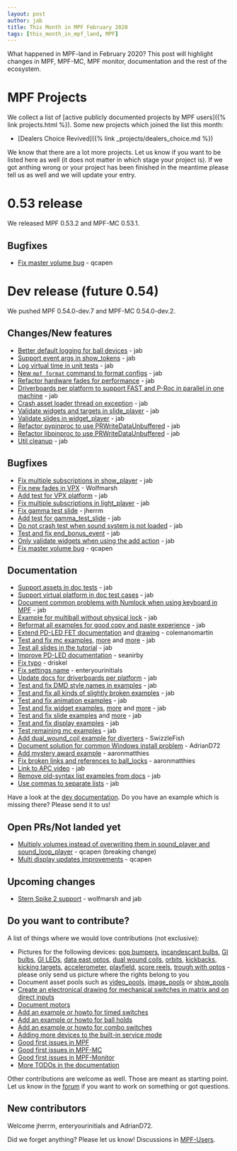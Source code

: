 ```yaml
---
layout: post
author: jab
title: This Month in MPF February 2020
tags: [this_month_in_mpf_land, MPF]
---
```

What happened in MPF-land in February 2020?
This post will highlight changes in MPF, MPF-MC, MPF monitor, documentation
and the rest of the ecosystem.

# MPF Projects

We collect a list of [active publicly documented projects by MPF users]({% link projects.html %}).
Some new projects which joined the list this month:

* [Dealers Choice Revived]({% link _projects/dealers_choice.md %})

We know that there are a lot more projects.
Let us know if you want to be listed here as well (it does not matter in which
stage your project is).
If we got anthing wrong or your project has been finished in the meantime
please tell us as well and we will update your entry.

# 0.53 release

We released MPF 0.53.2 and MPF-MC 0.53.1.

## Bugfixes

* [Fix master volume bug](https://github.com/missionpinball/mpf-mc/commit/8aab379b5b8c05132dd12f4b106b11edb5ae5a4a) - qcapen

# Dev release (future 0.54)

We pushed MPF 0.54.0-dev.7 and MPF-MC 0.54.0-dev.2.

## Changes/New features

* [Better default logging for ball devices](https://github.com/missionpinball/mpf/commit/22efb222f7b09a7dbd2d77590d444790d324b04e) - jab
* [Support event args in show_tokens](https://github.com/missionpinball/mpf/pull/1492) - jab
* [Log virtual time in unit tests](https://github.com/missionpinball/mpf/commit/5e3c61527607c863193410567385e78657e2755f) - jab
* [New `mpf format` command to format configs](https://github.com/missionpinball/mpf/pull/1499) - jab
* [Refactor hardware fades for performance](https://github.com/missionpinball/mpf/pull/1489) - jab
* [Driverboards per platform to support FAST and P-Roc in parallel in one machine](https://github.com/missionpinball/mpf/commit/3372fdfcfa57029fcc2803090151e829066f7af9) - jab
* [Crash asset loader thread on exception](https://github.com/missionpinball/mpf-mc/commit/c3d3116846bfc20ba16e53df10a6bfba1360b6dc) - jab
* [Validate widgets and targets in slide_player](https://github.com/missionpinball/mpf-mc/commit/d269acd57a2ee09f65c53c83c674cfa345e00c9a) - jab
* [Validate slides in widget_player](https://github.com/missionpinball/mpf-mc/commit/c458b9e6baa66a9d5aae2298f8fb0a7a81877dda) - jab
* [Refactor pypinproc to use PRWriteDataUnbuffered](https://github.com/missionpinball/pypinproc/commit/a34a26a39a93ca50da92f795f60fa157b5979c2c) - jab
* [Refactor libpinproc to use PRWriteDataUnbuffered](https://github.com/missionpinball/libpinproc/commit/031109f5ecabca594ee934423d4183b82b147f27) - jab  
* [Util cleanup](https://github.com/missionpinball/mpf/commit/96b628496d0ff7d01b1c0a36cbefc81931d849dc) - jab

## Bugfixes

* [Fix multiple subscriptions in show_player](https://github.com/missionpinball/mpf/pull/1498) - jab
* [Fix new fades in VPX](https://github.com/missionpinball/mpf/commit/ad71f381ce8a0e65f28958e51cf8a8b38a6154fb) - Wolfmarsh
* [Add test for VPX platform](https://github.com/missionpinball/mpf/commit/c4ecc0bdf23a14bef207234b29053818aac15c7d) - jab
* [Fix multiple subscriptions in light_player](https://github.com/missionpinball/mpf/pull/1500) - jab
* [Fix gamma test slide](https://github.com/missionpinball/mpf-mc/pull/395) - jherrm
* [Add test for gamma_test_slide](https://github.com/missionpinball/mpf-mc/commit/d15a5de4f27124d4b879b24ff94932060a85b3c7) - jab
* [Do not crash test when sound system is not loaded](https://github.com/missionpinball/mpf-mc/commit/9c0889ea6a3a864d941028b2894f385538082c58) - jab
* [Test and fix end_bonus_event](https://github.com/missionpinball/mpf/commit/70ec82cbaf2080bfb4270fe15fde51fe36f38db1) - jab
* [Only validate widgets when using the add action](https://github.com/missionpinball/mpf-mc/commit/9fb8f9a8cf2bfc1df43e626511ee0cb9fdb1d2fa) - jab
* [Fix master volume bug](https://github.com/missionpinball/mpf-mc/commit/834ef2f22c8ef0ffb46cefa62c2db7069681949f) - qcapen
 
## Documentation

* [Support assets in doc tests](https://github.com/missionpinball/mpf/commit/3aa48cbb120a43a4f2146ecc84965f8ba30d1be6) - jab
* [Support virtual platform in doc test cases](https://github.com/missionpinball/mpf/commit/07084c697831a082edb861b8d0e9f78e517bd713) - jab
* [Document common problems with Numlock when using keyboard in MPF](https://github.com/missionpinball/mpf-docs/commit/11c059708b7f0ea10f35c9377480469d9fea8247) - jab
* [Example for multiball without physical lock](https://github.com/missionpinball/mpf-docs/commit/cd91947067fac439480e4218bd06f3716a31fe7f) - jab
* [Reformat all examples for good copy and paste experience](https://github.com/missionpinball/mpf-docs/pull/274) - jab
* [Extend PD-LED FET documentation](https://github.com/missionpinball/mpf-docs/pull/275) and [drawing](https://github.com/missionpinball/mpf-docs/commit/16c977d1bb491a87772700a8f4ab3cef70925bae) - colemanomartin
* [Test and fix mc examples](https://github.com/missionpinball/mpf-docs/commit/2b5c508dab2d26185f8a3e4706a0a9a8109ab42b), [more](https://github.com/missionpinball/mpf-docs/commit/9992d9cdb9b806ff44285d9de0a9e47172b39655) and [more](https://github.com/missionpinball/mpf-docs/commit/94103178f53c7bb9bcb52c3efd8bcfbb31adb8f4) - jab
* [Test all slides in the tutorial](https://github.com/missionpinball/mpf-docs/commit/abf83cf4a82d70b523a160b9044da10094c0ace9) - jab
* [Improve PD-LED documentation](https://github.com/missionpinball/mpf-docs/pull/277) - seanirby 
* [Fix typo](https://github.com/missionpinball/mpf-docs/pull/276) -  driskel
* [Fix settings name](https://github.com/missionpinball/mpf-docs/pull/278) - enteryourinitials
* [Update docs for driverboards per platform](https://github.com/missionpinball/mpf-docs/commit/90536596cf3c123a462e046a5d17af332754ff39) - jab
* [Test and fix DMD style names in examples](https://github.com/missionpinball/mpf-docs/commit/b518aafac200b76e3e08ce0eed542921f346d858) - jab
* [Test and fix all kinds of slightly broken examples](https://github.com/missionpinball/mpf-docs/commit/784e2bd9fa2ca09784533e79654caea11806eb34) - jab
* [Test and fix animation examples](https://github.com/missionpinball/mpf-docs/commit/a3e880ab5ca5d52bfe9a99e8bcb0d17f9c5f5191) - jab
* [Test and fix widget examples](https://github.com/missionpinball/mpf-docs/commit/74323c7bad7a962900cd422d41ed6f860c6db92e), [more](https://github.com/missionpinball/mpf-docs/commit/6813770613ac5b528a6e368fe884604b4ab2992e) and [more](https://github.com/missionpinball/mpf-docs/commit/8a35363399e1bdfb63ea6310246799e7dbd0fc0f) - jab
* [Test and fix slide examples](https://github.com/missionpinball/mpf-docs/commit/6d03831c3afb829a649c78c3cde99e5b449579b7) and [more](https://github.com/missionpinball/mpf-docs/commit/90532067b40f8f39004cff98c36b340b9e0640b4) - jab
* [Test and fix display examples](https://github.com/missionpinball/mpf-docs/commit/2a07d6b4eac213be57c17e3f6254851d7e497cec) - jab
* [Test remaining mc examples](https://github.com/missionpinball/mpf-docs/commit/bb20f9af918cfb194491da01d5502b666278f847) - jab
* [Add dual_wound_coil example for diverters](https://github.com/missionpinball/mpf-docs/pull/279) - SwizzleFish
* [Document solution for common Windows install problem](https://github.com/missionpinball/mpf-docs/pull/280) - AdrianD72
* [Add mystery award example](https://github.com/missionpinball/mpf-docs/pull/281) - aaronmatthies
* [Fix broken links and references to ball_locks](https://github.com/missionpinball/mpf-docs/pull/282) - aaronmatthies
* [Link to APC video](https://github.com/missionpinball/mpf-docs/commit/96a68dc656008059977956371dd20969aac68f9f) - jab
* [Remove old-syntax list examples from docs](https://github.com/missionpinball/mpf-docs/commit/27a111e0c861a0923c7a6f2d6d87962488960f9b) - jab
* [Use commas to separate lists](https://github.com/missionpinball/mpf-docs/commit/78eef6b67375dfb14ec8e130aa20be155f7f4c11) - jab

Have a look at the [dev documentation](http://docs.missionpinball.org/en/dev/).
Do you have an example which is missing there? Please send it to us!

## Open PRs/Not landed yet

* [Multiply volumes instead of overwriting them in sound_player and sound_loop_player](https://github.com/missionpinball/mpf-mc/pull/333) - qcapen (breaking change)
* [Multi display updates improvements](https://github.com/missionpinball/mpf-mc/pull/323) - qcapen

## Upcoming changes

* [Stern Spike 2 support](https://github.com/missionpinball/mpf/issues/1246) - wolfmarsh and jab

## Do you want to contribute?

A list of things where we would love contributions (not exclusive):

* Pictures for the following devices: [pop bumpers](http://docs.missionpinball.org/en/dev/mechs/pop_bumpers/index.html),
  [incandescant bulbs](http://docs.missionpinball.org/en/dev/mechs/lights/matrix_lights.html),
  [GI bulbs](http://docs.missionpinball.org/en/dev/mechs/lights/gis.html),
  [GI LEDs](http://docs.missionpinball.org/en/dev/mechs/lights/gis.html),
  [data east optos](http://docs.missionpinball.org/en/dev/mechs/switches/optos.html),
  [dual wound coils](http://docs.missionpinball.org/en/dev/mechs/coils/dual_wound_coils.html),
  [orbits](http://docs.missionpinball.org/en/dev/mechs/loops/index.html),
  [kickbacks](http://docs.missionpinball.org/en/dev/mechs/kickbacks/index.html),
  [kicking targets](http://docs.missionpinball.org/en/dev/mechs/targets/kicking_targets/index.html),
  [accelerometer](http://docs.missionpinball.org/en/dev/mechs/accelerometers/index.html),
  [playfield](http://docs.missionpinball.org/en/dev/mechs/playfields/index.html),
  [score reels](http://docs.missionpinball.org/en/dev/mechs/score_reels/index.html),
  [trough with optos](http://docs.missionpinball.org/en/dev/mechs/troughs/index.html) - please only send us picture where the rights belong to you
* Document asset pools such as [video_pools](http://docs.missionpinball.org/en/dev/config/video_pools.html), [image_pools](http://docs.missionpinball.org/en/dev/config/image_pools.html) or [show_pools](http://docs.missionpinball.org/en/dev/config/show_pools.html)
* [Create an electronical drawing for mechanical switches in matrix and on direct inputs](http://docs.missionpinball.org/en/dev/mechs/switches/mechanical_switches.html)
* [Document motors](http://docs.missionpinball.org/en/dev/mechs/motors/index.html)
* [Add an example or howto for timed switches](http://docs.missionpinball.org/en/dev/game_logic/timed_switches/index.html)
* [Add an example or howto for ball holds](http://docs.missionpinball.org/en/dev/game_logic/ball_holds/index.html)
* [Add an example or howto for combo switches](http://docs.missionpinball.org/en/dev/game_logic/combo_switches/index.html)
* [Adding more devices to the built-in service mode](https://github.com/missionpinball/mpf/issues/693)
* [Good first issues in MPF](https://github.com/missionpinball/mpf/issues?q=is%3Aissue+is%3Aopen+label%3A%22good+first+issue%22)
* [Good first issues in MPF-MC](https://github.com/missionpinball/mpf-mc/issues?q=is%3Aissue+is%3Aopen+label%3A%22help+wanted%22)
* [Good first issues in MPF-Monitor](https://github.com/missionpinball/mpf-monitor/issues?q=is%3Aissue+is%3Aopen+label%3A%22help+wanted%22)
* [More TODOs in the documentation](http://docs.missionpinball.org/en/dev/search.html?q="Help+us+to+write+it"&check_keywords=yes&area=default)

Other contributions are welcome as well.
Those are meant as starting point.
Let us know in the [forum](https://groups.google.com/forum/#!forum/mpf-users)
if you want to work on something or got questions.

## New contributors

Welcome jherrm, enteryourinitials and AdrianD72.

Did we forget anything? Please let us know!
Discussions in [MPF-Users](https://groups.google.com/forum/#!forum/mpf-users).
